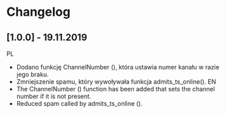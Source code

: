 # Changelog
## [1.0.0] - 19.11.2019
PL
* Dodano funkcję ChannelNumber (), która ustawia numer kanału w razie jego braku.
* Zmniejszenie spamu, który wywoływała funkcja admits_ts_online().
EN
* The ChannelNumber () function has been added that sets the channel number if it is not present.
* Reduced spam called by admits_ts_online ().